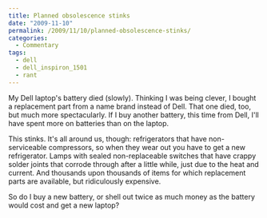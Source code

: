 ```yaml
---
title: Planned obsolescence stinks
date: "2009-11-10"
permalink: /2009/11/10/planned-obsolescence-stinks/
categories:
  - Commentary
tags:
  - dell
  - dell_inspiron_1501
  - rant
---
```

My Dell laptop's battery died (slowly). Thinking I was being clever, I bought a replacement part from a name brand instead of Dell. That one died, too, but much more spectacularly. If I buy another battery, this time from Dell, I'll have spent more on batteries than on the laptop.

This stinks. It's all around us, though: refrigerators that have non-serviceable compressors, so when they wear out you have to get a new refrigerator. Lamps with sealed non-replaceable switches that have crappy solder joints that corrode through after a little while, just due to the heat and current. And thousands upon thousands of items for which replacement parts are available, but ridiculously expensive.

So do I buy a new battery, or shell out twice as much money as the battery would cost and get a new laptop?
